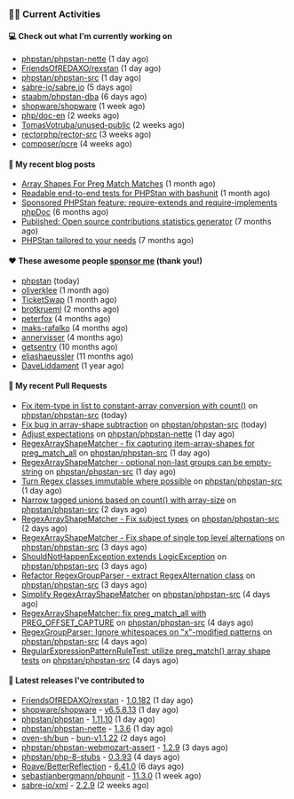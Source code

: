 ### 👨‍💻 Current Activities


#### 💻 Check out what I'm currently working on

- [phpstan/phpstan-nette](https://github.com/phpstan/phpstan-nette) (1 day ago)
- [FriendsOfREDAXO/rexstan](https://github.com/FriendsOfREDAXO/rexstan) (1 day ago)
- [phpstan/phpstan-src](https://github.com/phpstan/phpstan-src) (1 day ago)
- [sabre-io/sabre.io](https://github.com/sabre-io/sabre.io) (5 days ago)
- [staabm/phpstan-dba](https://github.com/staabm/phpstan-dba) (6 days ago)
- [shopware/shopware](https://github.com/shopware/shopware) (1 week ago)
- [php/doc-en](https://github.com/php/doc-en) (2 weeks ago)
- [TomasVotruba/unused-public](https://github.com/TomasVotruba/unused-public) (2 weeks ago)
- [rectorphp/rector-src](https://github.com/rectorphp/rector-src) (3 weeks ago)
- [composer/pcre](https://github.com/composer/pcre) (4 weeks ago)


#### 📜 My recent blog posts

- [Array Shapes For Preg Match Matches](https://staabm.github.io/2024/07/05/array-shapes-for-preg-match-matches.html) (1 month ago)
- [Readable end-to-end tests for PHPStan with bashunit](https://staabm.github.io/2024/06/28/readable-phpstan-end-to-end-tests-with-bashunit.html) (1 month ago)
- [Sponsored PHPStan feature: require-extends and require-implements phpDoc](https://staabm.github.io/2024/01/15/phpstan-require-extends-implements.html) (6 months ago)
- [Published: Open source contributions statistics generator](https://staabm.github.io/2024/01/10/oss-contribs-published.html) (7 months ago)
- [PHPStan tailored to your needs](https://staabm.github.io/2024/01/01/phpstan-customizing.html) (7 months ago)


#### ❤️ These awesome people [sponsor me](https://github.com/sponsors/staabm) (thank you!)

- [phpstan](https://github.com/phpstan) (today)
- [oliverklee](https://github.com/oliverklee) (1 month ago)
- [TicketSwap](https://github.com/TicketSwap) (1 month ago)
- [brotkrueml](https://github.com/brotkrueml) (2 months ago)
- [peterfox](https://github.com/peterfox) (4 months ago)
- [maks-rafalko](https://github.com/maks-rafalko) (4 months ago)
- [annervisser](https://github.com/annervisser) (4 months ago)
- [getsentry](https://github.com/getsentry) (10 months ago)
- [eliashaeussler](https://github.com/eliashaeussler) (11 months ago)
- [DaveLiddament](https://github.com/DaveLiddament) (1 year ago)


#### 🔨 My recent Pull Requests

- [Fix item-type in list to constant-array conversion with count()](https://github.com/phpstan/phpstan-src/pull/3309) on [phpstan/phpstan-src](https://github.com/phpstan/phpstan-src) (today)
- [Fix bug in array-shape subtraction](https://github.com/phpstan/phpstan-src/pull/3308) on [phpstan/phpstan-src](https://github.com/phpstan/phpstan-src) (today)
- [Adjust expectations](https://github.com/phpstan/phpstan-nette/pull/156) on [phpstan/phpstan-nette](https://github.com/phpstan/phpstan-nette) (1 day ago)
- [RegexArrayShapeMatcher - fix capturing item-array-shapes for preg_match_all](https://github.com/phpstan/phpstan-src/pull/3307) on [phpstan/phpstan-src](https://github.com/phpstan/phpstan-src) (1 day ago)
- [RegexArrayShapeMatcher - optional non-last groups can be empty-string](https://github.com/phpstan/phpstan-src/pull/3306) on [phpstan/phpstan-src](https://github.com/phpstan/phpstan-src) (1 day ago)
- [Turn Regex classes immutable where possible](https://github.com/phpstan/phpstan-src/pull/3305) on [phpstan/phpstan-src](https://github.com/phpstan/phpstan-src) (1 day ago)
- [Narrow tagged unions based on count() with array-size](https://github.com/phpstan/phpstan-src/pull/3302) on [phpstan/phpstan-src](https://github.com/phpstan/phpstan-src) (2 days ago)
- [RegexArrayShapeMatcher - Fix subject types](https://github.com/phpstan/phpstan-src/pull/3300) on [phpstan/phpstan-src](https://github.com/phpstan/phpstan-src) (2 days ago)
- [RegexArrayShapeMatcher - Fix shape of single top level alternations](https://github.com/phpstan/phpstan-src/pull/3299) on [phpstan/phpstan-src](https://github.com/phpstan/phpstan-src) (3 days ago)
- [ShouldNotHappenException extends LogicException](https://github.com/phpstan/phpstan-src/pull/3297) on [phpstan/phpstan-src](https://github.com/phpstan/phpstan-src) (3 days ago)
- [Refactor RegexGroupParser - extract RegexAlternation class](https://github.com/phpstan/phpstan-src/pull/3296) on [phpstan/phpstan-src](https://github.com/phpstan/phpstan-src) (3 days ago)
- [Simplify RegexArrayShapeMatcher](https://github.com/phpstan/phpstan-src/pull/3293) on [phpstan/phpstan-src](https://github.com/phpstan/phpstan-src) (4 days ago)
- [RegexArrayShapeMatcher: fix preg_match_all with PREG_OFFSET_CAPTURE](https://github.com/phpstan/phpstan-src/pull/3292) on [phpstan/phpstan-src](https://github.com/phpstan/phpstan-src) (4 days ago)
- [RegexGroupParser: Ignore whitespaces on &#34;x&#34;-modified patterns](https://github.com/phpstan/phpstan-src/pull/3291) on [phpstan/phpstan-src](https://github.com/phpstan/phpstan-src) (4 days ago)
- [RegularExpressionPatternRuleTest: utilize preg_match() array shape tests](https://github.com/phpstan/phpstan-src/pull/3290) on [phpstan/phpstan-src](https://github.com/phpstan/phpstan-src) (4 days ago)


#### 🔭 Latest releases I've contributed to

- [FriendsOfREDAXO/rexstan](https://github.com/FriendsOfREDAXO/rexstan) - [1.0.182](https://github.com/FriendsOfREDAXO/rexstan/releases/tag/1.0.182) (1 day ago)
- [shopware/shopware](https://github.com/shopware/shopware) - [v6.5.8.13](https://github.com/shopware/shopware/releases/tag/v6.5.8.13) (1 day ago)
- [phpstan/phpstan](https://github.com/phpstan/phpstan) - [1.11.10](https://github.com/phpstan/phpstan/releases/tag/1.11.10) (1 day ago)
- [phpstan/phpstan-nette](https://github.com/phpstan/phpstan-nette) - [1.3.6](https://github.com/phpstan/phpstan-nette/releases/tag/1.3.6) (1 day ago)
- [oven-sh/bun](https://github.com/oven-sh/bun) - [bun-v1.1.22](https://github.com/oven-sh/bun/releases/tag/bun-v1.1.22) (2 days ago)
- [phpstan/phpstan-webmozart-assert](https://github.com/phpstan/phpstan-webmozart-assert) - [1.2.9](https://github.com/phpstan/phpstan-webmozart-assert/releases/tag/1.2.9) (3 days ago)
- [phpstan/php-8-stubs](https://github.com/phpstan/php-8-stubs) - [0.3.93](https://github.com/phpstan/php-8-stubs/releases/tag/0.3.93) (4 days ago)
- [Roave/BetterReflection](https://github.com/Roave/BetterReflection) - [6.41.0](https://github.com/Roave/BetterReflection/releases/tag/6.41.0) (6 days ago)
- [sebastianbergmann/phpunit](https://github.com/sebastianbergmann/phpunit) - [11.3.0](https://github.com/sebastianbergmann/phpunit/releases/tag/11.3.0) (1 week ago)
- [sabre-io/xml](https://github.com/sabre-io/xml) - [2.2.9](https://github.com/sabre-io/xml/releases/tag/2.2.9) (2 weeks ago)
